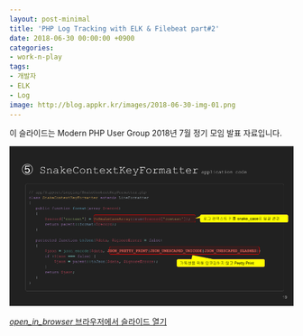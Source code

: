 ```yaml
---
layout: post-minimal
title: 'PHP Log Tracking with ELK & Filebeat part#2'
date: 2018-06-30 00:00:00 +0900
categories:
- work-n-play
tags:
- 개발자
- ELK
- Log
image: http://blog.appkr.kr/images/2018-06-30-img-01.png
---
```


이 슬라이드는 Modern PHP User Group 2018년 7월 정기 모임 발표 자료입니다.

![PHP Log Tracking with ELK & Filebeat part#2](/images/2018-06-30-img-01.png)

<div class="panel panel-default" style="width:100%; max-width: 600px; margin: 1em auto;">
  <div class="panel-body text-center">
    <a href="https://docs.google.com/presentation/d/1q3RWOF_EOHosMkefP9Uu5DJXcXP6gBE1atit7-pI8ts/edit?usp=sharing">
      <i class="material-icons">open_in_browser</i>
      브라우저에서 슬라이드 열기
    </a>
  </div>
</div>
